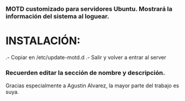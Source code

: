 ### MOTD customizado para servidores Ubuntu. Mostrará la información del sistema al loguear.

# INSTALACIÓN:

.- Copiar en /etc/update-motd.d
.- Salir y volver a entrar al server

###  Recuerden editar la sección de nombre y descripción.

Gracias especialmente a Agustin Alvarez, la mayor parte del trabajo es suya.
